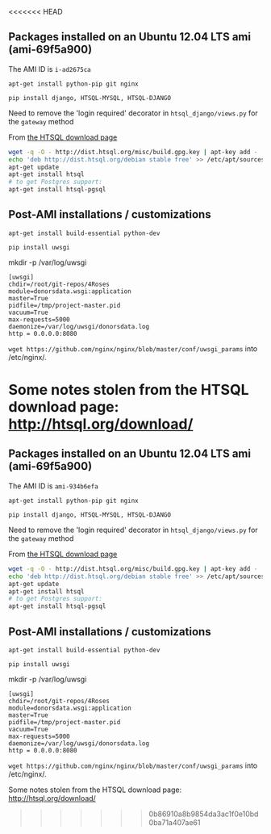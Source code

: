 <<<<<<< HEAD
## Packages installed on an Ubuntu 12.04 LTS ami (ami-69f5a900)

The AMI ID is `i-ad2675ca`


`apt-get install python-pip git nginx`

`pip install django, HTSQL-MYSQL, HTSQL-DJANGO`

Need to remove the 'login required' decorator in `htsql_django/views.py` for the `gateway` method

From [the HTSQL download page](http://htsql.org/download/)

```bash
wget -q -O - http://dist.htsql.org/misc/build.gpg.key | apt-key add -
echo 'deb http://dist.htsql.org/debian stable free' >> /etc/apt/sources.list
apt-get update
apt-get install htsql
# to get Postgres support:
apt-get install htsql-pgsql
```


## Post-AMI installations / customizations
`apt-get install build-essential python-dev`

`pip install uwsgi`

mkdir -p /var/log/uwsgi


```
[uwsgi]
chdir=/root/git-repos/4Roses
module=donorsdata.wsgi:application
master=True
pidfile=/tmp/project-master.pid
vacuum=True
max-requests=5000
daemonize=/var/log/uwsgi/donorsdata.log
http = 0.0.0.0:8080
```

`wget https://github.com/nginx/nginx/blob/master/conf/uwsgi_params` into /etc/nginx/.

Some notes stolen from the HTSQL download page: http://htsql.org/download/
=======
## Packages installed on an Ubuntu 12.04 LTS ami (ami-69f5a900)

The AMI ID is `ami-934b6efa`


`apt-get install python-pip git nginx`

`pip install django, HTSQL-MYSQL, HTSQL-DJANGO`

Need to remove the 'login required' decorator in `htsql_django/views.py` for the `gateway` method

From [the HTSQL download page](http://htsql.org/download/)

```bash
wget -q -O - http://dist.htsql.org/misc/build.gpg.key | apt-key add -
echo 'deb http://dist.htsql.org/debian stable free' >> /etc/apt/sources.list
apt-get update
apt-get install htsql
# to get Postgres support:
apt-get install htsql-pgsql
```


## Post-AMI installations / customizations
`apt-get install build-essential python-dev`

`pip install uwsgi`

mkdir -p /var/log/uwsgi


```
[uwsgi]
chdir=/root/git-repos/4Roses
module=donorsdata.wsgi:application
master=True
pidfile=/tmp/project-master.pid
vacuum=True
max-requests=5000
daemonize=/var/log/uwsgi/donorsdata.log
http = 0.0.0.0:8080
```

`wget https://github.com/nginx/nginx/blob/master/conf/uwsgi_params` into /etc/nginx/.

Some notes stolen from the HTSQL download page: http://htsql.org/download/
>>>>>>> 0b86910a8b9854da3ac1f0e10bd0ba71a407ae61
